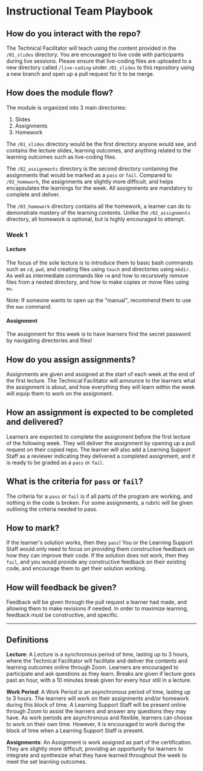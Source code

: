 # Instructional Team Playbook

## How do you interact with the repo?
The Technical Facilitator will teach using the content provided in the `/01_slides` directory. You are encouraged to live code with participants during live sessions. Please ensure that live-coding files are uploaded to a new directory called `/live-coding` under `/01_slides` to this repository using a new branch and open up a pull request for it to be merge.

## How does the module flow?
The module is organized into 3 main directories:
1. Slides
2. Assignments
3. Homework

The `/01_slides` directory would be the first directory anyone would see, and contains the lecture slides, learning outcomes, and anything related to the learning outcomes such as live-coding files.

The `/02_assignments` directory is the second directory containing the assignments that would be marked as a `pass` or `fail`. Compared to `/03_homework`, the assignments are slightly more difficult, and helps encapsulates the learnings for the week. All assignments are mandatory to complete and deliver.

The `/03_homework` directory contains all the homework, a learner can do to demonstrate mastery of the learning contents. Unlike the `/02_assignments` directory, all homework is optional, but is highly encouraged to attempt.

### Week 1

#### Lecture
The focus of the sole lecture is to introduce them to basic bash commands such as `cd`, `pwd`, and creating files using `touch` and directories using `mkdir`. As well as intermediate commands like `rm` and how to recursively remove files from a nested directory, and how to make copies or move files using `mv`.

Note: If someone wants to open up the "manual", recommend them to use the `man` command.

#### Assignment
The assignment for this week is to have learners find the secret password by navigating directories and files!

## How do you assign assignments?
Assignments are given and assigned at the start of each week at the end of the first lecture. The Technical Facilitator will announce to the learners what the assignment is about, and how everything they will learn within the week will equip them to work on the assignment.

## How an assignment is expected to be completed and delivered?
Learners are expected to complete the assignment before the first lecture of the following week. They will deliver the assignment by opening up a pull request on their copied repo. The learner will also add a Learning Support Staff as a reviewer indicating they delivered a completed assignment, and it is ready to be graded as a `pass` or `fail`.

## What is the criteria for `pass` or `fail`?
The criteria for a `pass` or `fail` is if all parts of the program are working, and nothing in the code is broken. For some assignments, a rubric will be given outlining the criteria needed to pass.

## How to mark?
If the learner's solution works, then they `pass`! You or the Learning Support Staff would only need to focus on providing them constructive feedback on how they can improve their code. If the solution does not work, then they `fail`, and you would provide any constructive feedback on their existing code, and encourage them to get their solution working.

## How will feedback be given?
Feedback will be given through the pull request a learner had made, and allowing them to make revisions if needed. In order to maximize learning, feedback must be constructive, and specific.

<hr>

## Definitions
**Lecture**: A Lecture is a synchronous period of time, lasting up to 3 hours, where the Technical Facilitator will facilitate and deliver the contents and learning outcomes online through Zoom. Learners are encouraged to participate and ask questions as they learn. Breaks are given if lecture goes past an hour, with a 10 minutes break given for every hour still in a lecture.

**Work Period**: A Work Period is an asynchronous period of time, lasting up to 3 hours. The learners will work on their assignments and/or homework during this block of time. A Learning Support Staff will be present online through Zoom to assist the learners and answer any questions they may have. As work periods are asynchronous and flexible, learners can choose to work on their own time. However, it is encouraged to work during the block of time when a Learning Support Staff is present.

**Assignments**: An Assignment is work assigned as part of the certification. They are slightly more difficult, providing an opportunity for learners to integrate and synthesize what they have learned throughout the week to meet the set learning outcomes.
